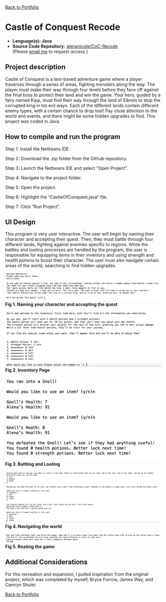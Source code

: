 [Back to Portfolio](./)

Castle of Conquest Recode
===============
-   **Language(s): Java** 
-   **Source Code Repository:** [alenanicole/CoC-Recode](https://github.com/alenanicole/CoC-Recode)  
    (Please [email me](mailto:andurel@csustudent.net?subject=GitHub%20Access) to request access.)

## Project description

Castle of Conquest is a text-based adventure game where a player traverses through a series of areas, fighting monsters along the way. The player must make their way through four levels before they face off against the final boss to protect their land and win the game. Your hero, guided by a fairy named Kipp, must find their way through the land of Elbrein to stop the corrupted king in his evil ways. Each of the different lands contain different enemy types, with a certain chance to drop loot! Pay close attention to the world and events, and there might be some hidden upgrades to find. This project was coded in Java.

## How to compile and run the program
Step 1: Install the Netbeans IDE.

Step 2: Download the .zip folder from the Github repository.

Step 3: Launch the Netbeans IDE and select “Open Project”.

Step 4: Navigate to the project folder.

Step 5: Open the project.

Step 6: Highlight the “CastleOfConquest.java” file.

Step 7: Click “Run Project”.

## UI Design

This program is very user interactive. The user will begin by naming their character and accepting their quest. Then, they must battle through four different lands, fighting against enemies specific to regions. While the battles and looting processes are handled by the program, the user is responsible for equipping items in their inventory and using strength and health potions to boost their character. The user must also navigate certain areas of the world, searching to find hidden upgrades.

![screenshot](/images/recode_naming.png)  
**Fig 1. Naming your character and accepting the quest**

![screenshot](/images/inventory.png)  
**Fig 2. Inventory Page**

![screenshot](/images/battle_and_loot.png)  
**Fig 3. Battling and Looting**

![screenshot](/images/navigate_world.png)
**Fig 4. Navigating the world**

![screenshot](/images/recode_end.png)
**Fig 5. Beating the game**

## Additional Considerations

For this recreation and expansion, I pulled inspiration from the original project, which was completed by myself, Bryce Furrow, James Way, and Camryn Shuler.

[Back to Portfolio](./)
